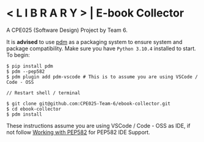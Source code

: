 # < L I B R A R Y > | E-book Collector
A CPE025 (Software Design) Project by Team 6.

It is **advised** to use [pdm](https://pdm.fming.dev/latest/) as a packaging system to ensure system and package compatibility. Make sure you have `Python 3.10.4` installed to start. To begin:
```
$ pip install pdm
$ pdm --pep582
$ pdm plugin add pdm-vscode # This is to assume you are using VSCode / Code - OSS

// Restart shell / terminal

$ git clone git@github.com:CPE025-Team-6/ebook-collector.git
$ cd ebook-collector
$ pdm install
```
These instructions assume you are using VSCode / Code - OSS as IDE, if not follow [Working with PEP582](https://pdm.fming.dev/latest/usage/pep582/) for PEP582 IDE Support.
